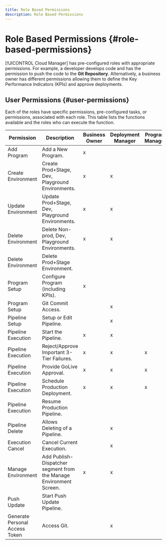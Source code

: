 ```yaml
---
title: Role Based Permissions
description: Role Based Permissions
---
```


# Role Based Permissions {#role-based-permissions}

[!UICONTROL Cloud Manager] has pre-configured roles with appropriate permissions. For example, a developer develops code and has the permission to push the code to the **Git Repository**. Alternatively, a business owner has different permissions allowing them to define the Key Performance Indicators (KPIs) and approve deployments.

## User Permissions {#user-permissions}

Each of the roles have specific permissions, pre-configured tasks, or permissions, associated with each role. This table lists the functions available and the roles who can execute the function.

|Permission|Description|Business Owner|Deployment Manager|Program Manager|Developer|
|--- |--- |--- |--- |--- |--- |
|Add Program|Add a New Program.|x||||
|Create Environment|Create Prod+Stage, Dev, Playground Environments.|x|x|||
|Update Environment|Update Prod+Stage, Dev, Playground Environments.|x|x|||
|Delete Environment|Delete Non-prod, Dev, Playground Environments.|x|x|||
|Delete Environment|Delete Prod+Stage Environment.|||||
|Program Setup|Configure Program (including KPIs).|x||||
|Program Setup|Git Commit Access.||x||x|
|Pipeline Setup|Setup or Edit Pipeline.||x|||
|Pipeline Execution|Start the Pipeline.|x|x|||
|Pipeline Execution|Reject/Approve Important 3-Tier Failures.|x|x|x||
|Pipeline Execution|Provide GoLive Approval.|x|x|x||
|Pipeline Execution|Schedule Production Deployment.|x|x|x||
|Pipeline Execution|Resume Production Pipeline.|||||
|Pipeline Delete|Allows Deleting of a Pipeline.||x|||
|Execution Cancel|Cancel Current Execution.||x|||
|Manage Environment|Add Publish-Dispatcher segment from the Manage Environment Screen.|x|x||||
|Push Update|Start Push Update Pipeline.|||||
|Generate Personal Access Token|Access Git.||x||x|

